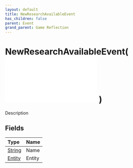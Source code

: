 ```yaml
---
layout: default
title: NewResearchAvailableEvent
has_children: false
parent: Event
grand_parent: Game Reflection
---
```

# NewResearchAvailableEvent( ![ EntityEventBase ](/game-reflection/events/entity_event_base.md) )
Description 

## Fields
| Type | Name |
|:-------------|:--------------|
| [String](/game-reflection/components/string.md) | Name |
| [Entity](/game-reflection/classes/entity.md) | Entity |

